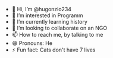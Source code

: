 - 👋 Hi, I’m @hugonzio234
- 👀 I’m interested in Programm
- 🌱 I’m currently learning history
- 💞️ I’m looking to collaborate on an NGO
- 📫 How to reach me, by talking to me
- 😄 Pronouns: He
- ⚡ Fun fact: Cats don't have 7 lives

<!---
hugonzio234/hugonzio234 is a ✨ special ✨ repository because its `README.md` (this file) appears on your GitHub profile.
You can click the Preview link to take a look at your changes.
--->
